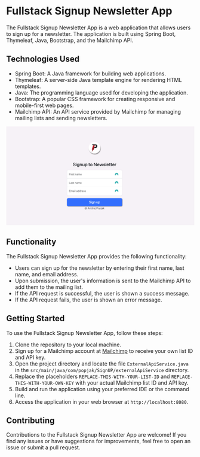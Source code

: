 # Fullstack Signup Newsletter App

The Fullstack Signup Newsletter App is a web application that allows users to sign up for a newsletter. The application is built using Spring Boot, Thymeleaf, Java, Bootstrap, and the Mailchimp API.

## Technologies Used

- Spring Boot: A Java framework for building web applications.
- Thymeleaf: A server-side Java template engine for rendering HTML templates.
- Java: The programming language used for developing the application.
- Bootstrap: A popular CSS framework for creating responsive and mobile-first web pages.
- Mailchimp API: An API service provided by Mailchimp for managing mailing lists and sending newsletters.


![img_3.png](img_3.png)


## Functionality

The Fullstack Signup Newsletter App provides the following functionality:

- Users can sign up for the newsletter by entering their first name, last name, and email address.
- Upon submission, the user's information is sent to the Mailchimp API to add them to the mailing list.
- If the API request is successful, the user is shown a success message.
- If the API request fails, the user is shown an error message.

## Getting Started

To use the Fullstack Signup Newsletter App, follow these steps:

1. Clone the repository to your local machine.
2. Sign up for a Mailchimp account at [Mailchimp](https://mailchimp.com/) to receive your own list ID and API key.
3. Open the project directory and locate the file `ExternalApiService.java` in the `src/main/java/com/popjak/SignUP/externalApiService` directory.
4. Replace the placeholders `REPLACE-THIS-WITH-YOUR-LIST-ID` and `REPLACE-THIS-WITH-YOUR-OWN-KEY` with your actual Mailchimp list ID and API key.
5. Build and run the application using your preferred IDE or the command line.
6. Access the application in your web browser at `http://localhost:8080`.

## Contributing

Contributions to the Fullstack Signup Newsletter App are welcome! If you find any issues or have suggestions for improvements, feel free to open an issue or submit a pull request.


